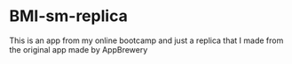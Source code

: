 # BMI-sm-replica

This is an app from my online bootcamp and just a replica that I made from the original app made by AppBrewery
